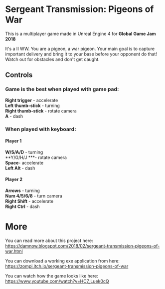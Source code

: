 Sergeant Transmission: Pigeons of War
=====

This is a multiplayer game made in Unreal Engine 4 for **Global Game Jam 2018**

It's a II WW. You are a pigeon, a war pigeon. Your main goal is to capture important delivery and bring it to your base before your opponent do that! Watch out for obstacles and don't get caught.

## Controls
### Game is the best when played with game pad:  
**Right trigger** - accelerate  
**Left thumb-stick** - turning  
**Right thumb-stick** - rotate camera  
**A** - dash  
### When played with keyboard:
#### Player 1
**W/S/A/D** - turning  
**Y/G/H/J ***- rotate camera  
**Space**- accelerate  
**Left Alt** - dash  
#### Player 2
**Arrows** - turning  
**Num 4/5/6/8** - turn camera  
**Right Shift** - accelerate  
**Right Ctrl** - dash  

More
=====

You can read more about this project here: https://damnow.blogspot.com/2018/02/sergeant-transmission-pigeons-of-war.html

You can download a working exe application from here: https://zompi.itch.io/sergeant-transmission-pigeons-of-war

You can watch how the game looks like here: https://www.youtube.com/watch?v=HC7_Luek0cQ
